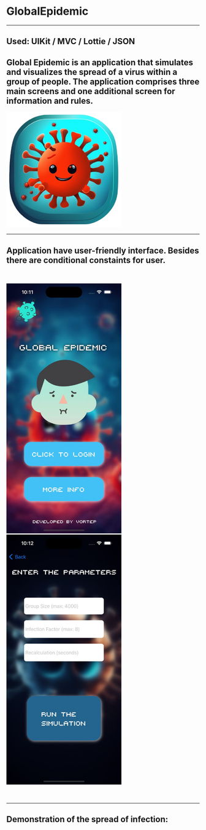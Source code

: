 # GlobalEpidemic 
---
## Used: UIKit / MVC / Lottie  / JSON 

## Global Epidemic is an application that simulates and visualizes the spread of a virus within a group of people. The application comprises three main screens and one additional screen for information and rules.

<img src="https://github.com/vortep7/GlobalEpidemic/blob/dev/ImageStore/icon.png" width="300" height="300"> &nbsp;&nbsp;&nbsp;&nbsp;&nbsp;&nbsp;&nbsp; 

---

## Application have user-friendly interface. Besides there are conditional constaints for user.

<br>
<p float="left">
  <img src="https://github.com/vortep7/GlobalEpidemic/blob/dev/ImageStore/viewScreen.jpg" width="300" />
  &nbsp;&nbsp;&nbsp;&nbsp;&nbsp;
  <img src="https://github.com/vortep7/GlobalEpidemic/blob/dev/ImageStore/configScreen.jpg" width="300" /> 
</p>
<br>

---

## Demonstration of the spread of infection:

